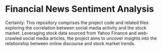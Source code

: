 # Financial News Sentiment Analysis
Certainly:  This repository comprises the project code and related files exploring the correlation between social media activity and the stock market. Leveraging stock data sourced from Yahoo Finance and web-crawled social media articles, the project aims to uncover insights into the relationship between online discourse and stock market trends.
